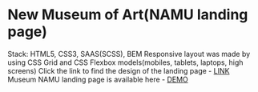 # New Museum of Art(NAMU landing page)
Stack: HTML5, CSS3, SAAS(SCSS), BEM
Responsive layout was made by using CSS Grid and CSS Flexbox models(mobiles, tablets, laptops, high screens)
Click the link to find the design of the landing page - [LINK](https://www.figma.com/file/i8XiqSgs44QEVPHuMbkNO2/museum-prototype?node-id=323%3A1957)
Museum NAMU landing page is available here - [DEMO]()
